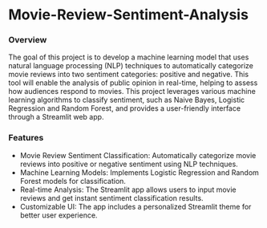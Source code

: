 # Movie-Review-Sentiment-Analysis

### Overview
The goal of this project is to develop a machine learning model that uses natural language processing (NLP) techniques to automatically categorize movie reviews into two sentiment categories: positive and negative. This tool will enable the analysis of public opinion in real-time, helping to assess how audiences respond to movies.
This project leverages various machine learning algorithms to classify sentiment, such as Naive Bayes, Logistic Regression and Random Forest, and provides a user-friendly interface through a Streamlit web app.

### Features
- Movie Review Sentiment Classification: Automatically categorize movie reviews into positive or negative sentiment using NLP techniques.
- Machine Learning Models: Implements Logistic Regression and Random Forest models for classification.
- Real-time Analysis: The Streamlit app allows users to input movie reviews and get instant sentiment classification results.
- Customizable UI: The app includes a personalized Streamlit theme for better user experience.
  
